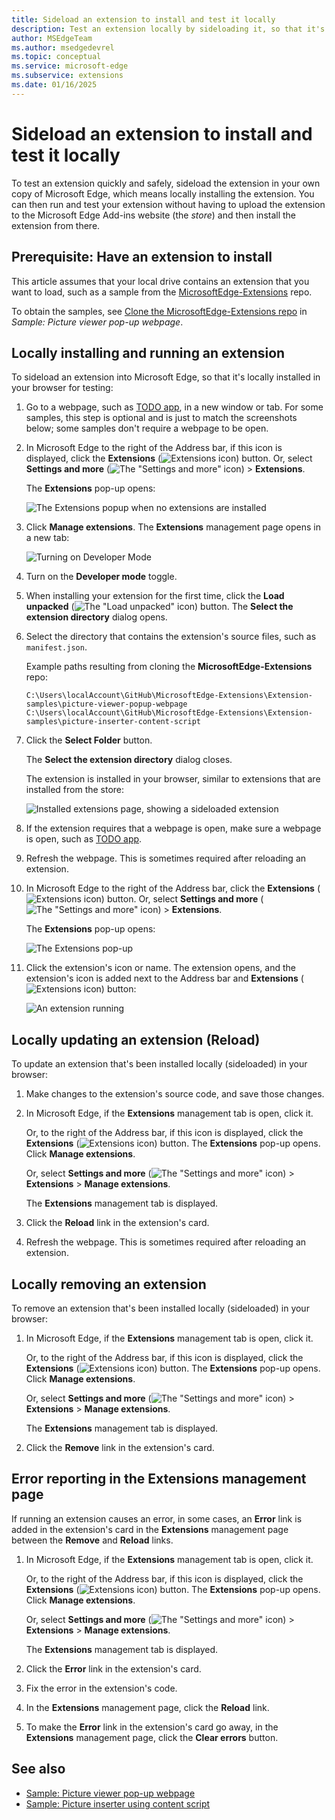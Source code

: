 ```yaml
---
title: Sideload an extension to install and test it locally
description: Test an extension locally by sideloading it, so that it's locally installed in your instance of Microsoft Edge.
author: MSEdgeTeam
ms.author: msedgedevrel
ms.topic: conceptual
ms.service: microsoft-edge
ms.subservice: extensions
ms.date: 01/16/2025
---
```

# Sideload an extension to install and test it locally

To test an extension quickly and safely, sideload the extension in your own copy of Microsoft Edge, which means locally installing the extension.  You can then run and test your extension without having to upload the extension to the Microsoft Edge Add-ins website (the _store_) and then install the extension from there.


<!-- ====================================================================== -->
## Prerequisite: Have an extension to install

This article assumes that your local drive contains an extension that you want to load, such as a sample from the [MicrosoftEdge-Extensions](https://github.com/microsoft/MicrosoftEdge-Extensions) repo.

To obtain the samples, see [Clone the MicrosoftEdge-Extensions repo](./picture-viewer-popup-webpage.md#clone-the-microsoftedge-extensions-repo) in _Sample: Picture viewer pop-up webpage_.


<!-- ====================================================================== -->
## Locally installing and running an extension

To sideload an extension into Microsoft Edge, so that it's locally installed in your browser for testing:

1. Go to a webpage, such as [TODO app](https://microsoftedge.github.io/Demos/demo-to-do/), in a new window or tab.  For some samples, this step is optional and is just to match the screenshots below; some samples don't require a webpage to be open.

1. In Microsoft Edge to the right of the Address bar, if this icon is displayed, click the **Extensions** (![Extensions icon](./extension-sideloading-images/extensions-icon.png)) button.  Or, select **Settings and more** (![The "Settings and more" icon](./extension-sideloading-images/settings-and-more-icon.png)) > **Extensions**.

   The **Extensions** pop-up opens:

   ![The Extensions popup when no extensions are installed](./extension-sideloading-images/extensions-popup-no-extensions.png)

1. Click **Manage extensions**.  The **Extensions** management page opens in a new tab:

   ![Turning on Developer Mode](./extension-sideloading-images/developermode-toggle.png)

1. Turn on the **Developer mode** toggle.

1. When installing your extension for the first time, click the **Load unpacked** (![The "Load unpacked" icon](./extension-sideloading-images/load-unpacked-icon.png)) button.  The **Select the extension directory** dialog opens.

1. Select the directory that contains the extension's source files, such as `manifest.json`.

   Example paths resulting from cloning the **MicrosoftEdge-Extensions** repo:

   `C:\Users\localAccount\GitHub\MicrosoftEdge-Extensions\Extension-samples\picture-viewer-popup-webpage`
   `C:\Users\localAccount\GitHub\MicrosoftEdge-Extensions\Extension-samples\picture-inserter-content-script`

1. Click the **Select Folder** button.

   The **Select the extension directory** dialog closes.

   The extension is installed in your browser, similar to extensions that are installed from the store:

   ![Installed extensions page, showing a sideloaded extension](./extension-sideloading-images/installed-extension.png)

1. If the extension requires that a webpage is open, make sure a webpage is open, such as [TODO app](https://microsoftedge.github.io/Demos/demo-to-do/).

1. Refresh the webpage.  This is sometimes required after reloading an extension.

1. In Microsoft Edge to the right of the Address bar, click the **Extensions** (![Extensions icon](./extension-sideloading-images/extensions-icon.png)) button.  Or, select **Settings and more** (![The "Settings and more" icon](./extension-sideloading-images/settings-and-more-icon.png)) > **Extensions**.

   The **Extensions** pop-up opens:

   ![The Extensions pop-up](./extension-sideloading-images/extensions-popup.png)

1. Click the extension's icon or name.  The extension opens, and the extension's icon is added next to the Address bar and **Extensions** (![Extensions icon](./extension-sideloading-images/extensions-icon.png)) button:

   ![An extension running](./extension-sideloading-images/extension-running.png)


<!-- ====================================================================== -->
## Locally updating an extension (Reload)

To update an extension that's been installed locally (sideloaded) in your browser:

1. Make changes to the extension's source code, and save those changes.

1. In Microsoft Edge, if the **Extensions** management tab is open, click it.

   Or, to the right of the Address bar, if this icon is displayed, click the **Extensions** (![Extensions icon](./extension-sideloading-images/extensions-icon.png)) button.  The **Extensions** pop-up opens.  Click **Manage extensions**.

   Or, select **Settings and more** (![The "Settings and more" icon](./extension-sideloading-images/settings-and-more-icon.png)) > **Extensions** > **Manage extensions**.

   The **Extensions** management tab is displayed.

1. Click the **Reload** link in the extension's card.

1. Refresh the webpage.  This is sometimes required after reloading an extension.


<!-- ====================================================================== -->
## Locally removing an extension

To remove an extension that's been installed locally (sideloaded) in your browser:

1. In Microsoft Edge, if the **Extensions** management tab is open, click it.

   Or, to the right of the Address bar, if this icon is displayed, click the **Extensions** (![Extensions icon](./extension-sideloading-images/extensions-icon.png)) button.  The **Extensions** pop-up opens.  Click **Manage extensions**.

   Or, select **Settings and more** (![The "Settings and more" icon](./extension-sideloading-images/settings-and-more-icon.png)) > **Extensions** > **Manage extensions**.

   The **Extensions** management tab is displayed.

1. Click the **Remove** link in the extension's card.


<!-- ====================================================================== -->
## Error reporting in the Extensions management page

If running an extension causes an error, in some cases, an **Error** link is added in the extension's card in the **Extensions** management page between the **Remove** and **Reload** links.

1. In Microsoft Edge, if the **Extensions** management tab is open, click it.

   Or, to the right of the Address bar, if this icon is displayed, click the **Extensions** (![Extensions icon](./extension-sideloading-images/extensions-icon.png)) button.  The **Extensions** pop-up opens.  Click **Manage extensions**.

   Or, select **Settings and more** (![The "Settings and more" icon](./extension-sideloading-images/settings-and-more-icon.png)) > **Extensions** > **Manage extensions**.

   The **Extensions** management tab is displayed.

1. Click the **Error** link in the extension's card.

1. Fix the error in the extension's code.

1. In the **Extensions** management page, click the **Reload** link.

1. To make the **Error** link in the extension's card go away, in the **Extensions** management page, click the **Clear errors** button.


<!-- ====================================================================== -->
## See also
<!-- all links in article -->

* [Sample: Picture viewer pop-up webpage](./picture-viewer-popup-webpage.md)
* [Sample: Picture inserter using content script](./picture-inserter-content-script.md)
